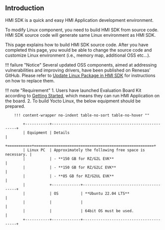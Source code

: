 ## Introduction

HMI SDK is a quick and easy HMI Application development environment.

To modify Linux component, you need to build HMI SDK from source code.
HMI SDK source code will generate same Linux environment as HMI SDK.

This page explains how to build HMI SDK source code.
After you have completed this page, you would be able to change the source code and customize Linux environment (i.e., memory map, additional OSS etc...).

!!! failure "Notice"
	Several updated OSS components, aimed at addressing vulnerabilities and improving drivers, have been published on Renesas' GitHub.
	Please refer to [Update Linux Package in HMI SDK](../wiki/common_update-linux-package/) for instructions on how to replace them.

!!! note "Requirement"
    1.  Users have launched Evaluation Board Kit according to [Getting Started](../getting_started/index.md),
        which means they can run HMI Application on the board.
    2.  To build Yocto Linux, the below equipment should be prepared.

        !!! content-wrapper no-indent table-no-sort table-no-hover ""

            +-----------+------------------------------------------------------+
            | Equipment | Details                                              |
            +===========+======================================================+
            | Linux PC  | Approximately the following free space is necessary. |
            |           | - **150 GB for RZ/G2L EVK**                          |
            |           | - **150 GB for RZ/G2LC EVK**                         |
            |           | - **85 GB for RZ/G2UL EVK**                          |
            |           +-------------+----------------------------------------+
            |           | OS          | **Ubuntu 22.04 LTS**                   |
            |           |             |                                        |
            |           |             | 64bit OS must be used.                 |
            +-----------+-------------+----------------------------------------+
